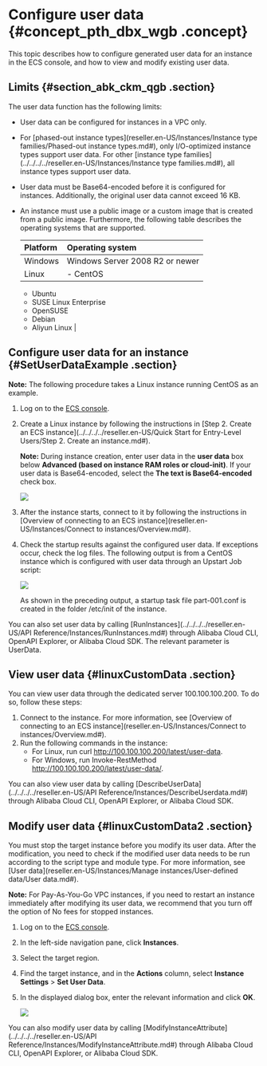 # Configure user data {#concept_pth_dbx_wgb .concept}

This topic describes how to configure generated user data for an instance in the ECS console, and how to view and modify existing user data.

## Limits {#section_abk_ckm_qgb .section}

The user data function has the following limits:

-   User data can be configured for instances in a VPC only.
-   For [phased-out instance types](reseller.en-US/Instances/Instance type families/Phased-out instance types.md#), only I/O-optimized instance types support user data. For other [instance type families](../../../../reseller.en-US/Instances/Instance type families.md#), all instance types support user data.
-   User data must be Base64-encoded before it is configured for instances. Additionally, the original user data cannot exceed 16 KB.
-   An instance must use a public image or a custom image that is created from a public image. Furthermore, the following table describes the operating systems that are supported.

    |Platform|Operating system|
    |:-------|:---------------|
    |Windows|Windows Server 2008 R2 or newer|
    |Linux|     -   CentOS
    -   Ubuntu
    -   SUSE Linux Enterprise
    -   OpenSUSE
    -   Debian
    -   Aliyun Linux
 |


## Configure user data for an instance {#SetUserDataExample .section}

**Note:** The following procedure takes a Linux instance running CentOS as an example.

1.  Log on to the [ECS console](https://partners-intl.console.aliyun.com/#/ecs).
2.  Create a Linux instance by following the instructions in [Step 2. Create an ECS instance](../../../../reseller.en-US/Quick Start for Entry-Level Users/Step 2. Create an instance.md#).

    **Note:** During instance creation, enter user data in the **user data** box below **Advanced \(based on instance RAM roles or cloud-init\)**. If your user data is Base64-encoded, select the **The text is Base64-encoded** check box.

    ![](http://static-aliyun-doc.oss-cn-hangzhou.aliyuncs.com/assets/img/130417/155609981943603_en-US.png)

3.  After the instance starts, connect to it by following the instructions in [Overview of connecting to an ECS instance](reseller.en-US/Instances/Connect to instances/Overview.md#).
4.  Check the startup results against the configured user data. If exceptions occur, check the log files. The following output is from a CentOS instance which is configured with user data through an Upstart Job script:

    ![](http://static-aliyun-doc.oss-cn-hangzhou.aliyuncs.com/assets/img/130417/155609981943606_en-US.png)

    As shown in the preceding output, a startup task file part-001.conf is created in the folder /etc/init of the instance.


You can also set user data by calling [RunInstances](../../../../reseller.en-US/API Reference/Instances/RunInstances.md#) through Alibaba Cloud CLI, OpenAPI Explorer, or Alibaba Cloud SDK. The relevant parameter is UserData.

## View user data {#linuxCustomData .section}

You can view user data through the dedicated server 100.100.100.200. To do so, follow these steps:

1.  Connect to the instance. For more information, see [Overview of connecting to an ECS instance](reseller.en-US/Instances/Connect to instances/Overview.md#).
2.  Run the following commands in the instance:
    -   For Linux, run curl http://100.100.100.200/latest/user-data.
    -   For Windows, run Invoke-RestMethod http://100.100.100.200/latest/user-data/.

You can also view user data by calling [DescribeUserData](../../../../reseller.en-US/API Reference/Instances/DescribeUserdata.md#) through Alibaba Cloud CLI, OpenAPI Explorer, or Alibaba Cloud SDK.

## Modify user data {#linuxCustomData2 .section}

You must stop the target instance before you modify its user data. After the modification, you need to check if the modified user data needs to be run according to the script type and module type. For more information, see [User data](reseller.en-US/Instances/Manage instances/User-defined data/User data.md#).

**Note:** For Pay-As-You-Go VPC instances, if you need to restart an instance immediately after modifying its user data, we recommend that you turn off the option of No fees for stopped instances.

1.  Log on to the [ECS console](https://partners-intl.console.aliyun.com/#/ecs).
2.  In the left-side navigation pane, click **Instances**.
3.  Select the target region.
4.  Find the target instance, and in the **Actions** column, select **Instance Settings** \> **Set User Data**.
5.  In the displayed dialog box, enter the relevant information and click **OK**.

    ![](http://static-aliyun-doc.oss-cn-hangzhou.aliyuncs.com/assets/img/130417/155609981943608_en-US.png)


You can also modify user data by calling [ModifyInstanceAttribute](../../../../reseller.en-US/API Reference/Instances/ModifyInstanceAttribute.md#) through Alibaba Cloud CLI, OpenAPI Explorer, or Alibaba Cloud SDK.

